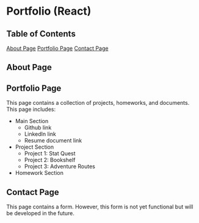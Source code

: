 # Portfolio (React)

## Table of Contents
[About Page](#about-page)
[Portfolio Page](#portfolio-page)
[Contact Page](#contact-page)

## About Page

## Portfolio Page
This page contains a collection of projects, homeworks, and documents. This page includes:
* Main Section
  * Github link
  * LinkedIn link
  * Resume document link
* Project Section
  * Project 1: Stat Quest
  * Project 2: Bookshelf
  * Project 3: Adventure Routes
* Homework Section

## Contact Page
This page contains a form. However, this form is not yet functional but will be developed in the future.
